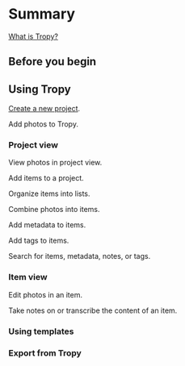 # Summary

[What is Tropy?](/doc/Tropy_intro.md)

## Before you begin

## Using Tropy

[Create a new project](/doc/Create_project.md).

Add photos to Tropy.

### Project view

View photos in project view.

Add items to a project.

Organize items into lists.

Combine photos into items.

Add metadata to items.

Add tags to items.

Search for items, metadata, notes, or tags.

### Item view

Edit photos in an item.

Take notes on or transcribe the content of an item.

### Using templates

### Export from Tropy



